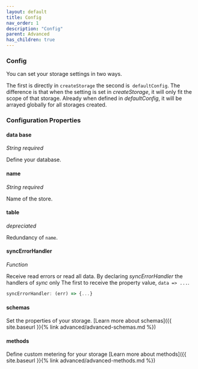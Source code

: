 ```yaml
---
layout: default
title: Config
nav_order: 1
description: "Config"
parent: Advanced
has_children: true
---
```


### Config

You can set your storage settings in two ways.

The first is directly in `createStorage` the second is` defaultConfig`.
The difference is that when the setting is set in *createStorage*,
it will only fit the scope of that storage. Already when defined
in *defaultConfig*, it will be arrayed globally for all storages
created.
### Configuration Properties

#### data base
*String* *required*

Define your database.

#### name
*String* *required*

Name of the store.

#### table
*depreciated*

Redundancy of `name`.

#### syncErrorHandler
*Function*

Receive read errors or read all data.
By declaring *syncErrorHandler* the handlers of *sync* only
The first to receive the property value, `data => ...`.

```javascript
syncErrorHandler: (err) => {...} 
```

#### schemas

Set the properties of your storage.
[Learn more about schemas]({{ site.baseurl }}{% link advanced/advanced-schemas.md %})

#### methods

Define custom metering for your storage
[Learn more about methods]({{ site.baseurl }}{% link advanced/advanced-methods.md %})

